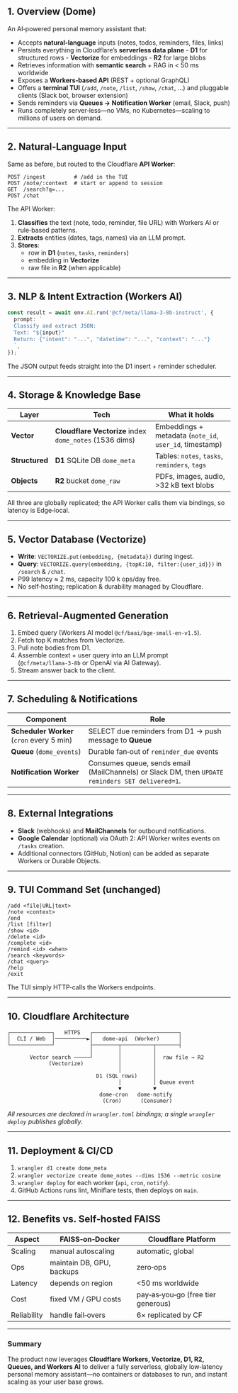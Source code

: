 ## 1. Overview (Dome)

An AI‑powered personal memory assistant that:

- Accepts **natural‑language** inputs (notes, todos, reminders, files, links)
- Persists everything in Cloudflare’s **serverless data plane**
  - **D1** for structured rows
  - **Vectorize** for embeddings
  - **R2** for large blobs
- Retrieves information with **semantic search** + RAG in < 50 ms worldwide
- Exposes a **Workers‑based API** (REST + optional GraphQL)
- Offers a **terminal TUI** (`/add`, `/note`, `/list`, `/show`, `/chat`, …) and pluggable clients (Slack bot, browser extension)
- Sends reminders via **Queues → Notification Worker** (email, Slack, push)
- Runs completely server‑less—no VMs, no Kubernetes—scaling to millions of users on demand.

---

## 2. Natural‑Language Input

Same as before, but routed to the Cloudflare **API Worker**:

```
POST /ingest         # /add in the TUI
POST /note/:context  # start or append to session
GET  /search?q=...
POST /chat
```

The API Worker:

1. **Classifies** the text (note, todo, reminder, file URL) with Workers AI or rule‑based patterns.
2. **Extracts** entities (dates, tags, names) via an LLM prompt.
3. **Stores**:
   - row in **D1** (`notes`, `tasks`, `reminders`)
   - embedding in **Vectorize**
   - raw file in **R2** (when applicable)

---

## 3. NLP & Intent Extraction (Workers AI)

```ts
const result = await env.AI.run('@cf/meta/llama-3-8b-instruct', {
  prompt: `
  Classify and extract JSON:
  Text: "${input}"
  Return: {"intent": "...", "datetime": "...", "context": "..."}
  `,
});
```

The JSON output feeds straight into the D1 insert + reminder scheduler.

---

## 4. Storage & Knowledge Base

| Layer          | Tech                                                    | What it holds                                           |
| -------------- | ------------------------------------------------------- | ------------------------------------------------------- |
| **Vector**     | **Cloudflare Vectorize** index `dome_notes` (1536 dims) | Embeddings + metadata (`note_id`, `user_id`, timestamp) |
| **Structured** | **D1** SQLite DB `dome_meta`                            | Tables: `notes`, `tasks`, `reminders`, `tags`           |
| **Objects**    | **R2** bucket `dome_raw`                                | PDFs, images, audio, >32 kB text blobs                  |

All three are globally replicated; the API Worker calls them via bindings, so latency is Edge‑local.

---

## 5. Vector Database (Vectorize)

- **Write**: `VECTORIZE.put(embedding, {metadata})` during ingest.
- **Query**: `VECTORIZE.query(embedding, {topK:10, filter:{user_id}})` in `/search` & `/chat`.
- P99 latency ≈ 2 ms, capacity 100 k ops/day free.
- No self‑hosting; replication & durability managed by Cloudflare.

---

## 6. Retrieval‑Augmented Generation

1. Embed query (Workers AI model `@cf/baai/bge-small-en-v1.5`).
2. Fetch top K matches from Vectorize.
3. Pull note bodies from D1.
4. Assemble context + user query into an LLM prompt (`@cf/meta/llama‑3‑8b` or OpenAI via AI Gateway).
5. Stream answer back to the client.

---

## 7. Scheduling & Notifications

| Component                                 | Role                                                                                             |
| ----------------------------------------- | ------------------------------------------------------------------------------------------------ |
| **Scheduler Worker** (`cron` every 5 min) | SELECT due reminders from D1 → push message to **Queue**                                         |
| **Queue** (`dome_events`)                 | Durable fan‑out of `reminder_due` events                                                         |
| **Notification Worker**                   | Consumes queue, sends email (MailChannels) or Slack DM, then `UPDATE reminders SET delivered=1`. |

---

## 8. External Integrations

- **Slack** (webhooks) and **MailChannels** for outbound notifications.
- **Google Calendar** (optional) via OAuth 2: API Worker writes events on `/tasks` creation.
- Additional connectors (GitHub, Notion) can be added as separate Workers or Durable Objects.

---

## 9. TUI Command Set (unchanged)

```
/add <file|URL|text>
/note <context>
/end
/list [filter]
/show <id>
/delete <id>
/complete <id>
/remind <id> <when>
/search <keywords>
/chat <query>
/help
/exit
```

The TUI simply HTTP‑calls the Workers endpoints.

---

## 10. Cloudflare Architecture

```
┌─────────────┐   HTTPS   ┌───────────────────────────┐
│  CLI / Web  │──────────►│   dome‑api  (Worker)      │
└─────────────┘           ├────────┬──────────┬───────┤
                          │        │          │
       Vector search ─────┘        │          │  raw file → R2
             (Vectorize)           │          │
                                   │          │
                            D1 (SQL rows)     │
                                   │          │ Queue event
                                   ▼          ▼
                             dome‑cron   dome‑notify
                              (Cron)      (Consumer)
```

_All resources are declared in `wrangler.toml` bindings; a single `wrangler deploy` publishes globally._

---

## 11. Deployment & CI/CD

1. `wrangler d1 create dome_meta`
2. `wrangler vectorize create dome_notes --dims 1536 --metric cosine`
3. `wrangler deploy` for each worker (`api`, `cron`, `notify`).
4. GitHub Actions runs lint, Miniflare tests, then deploys on `main`.

---

## 12. Benefits vs. Self‑hosted FAISS

| Aspect      | FAISS‑on‑Docker           | Cloudflare Platform                |
| ----------- | ------------------------- | ---------------------------------- |
| Scaling     | manual autoscaling        | automatic, global                  |
| Ops         | maintain DB, GPU, backups | zero‑ops                           |
| Latency     | depends on region         | <50 ms worldwide                   |
| Cost        | fixed VM / GPU costs      | pay‑as‑you‑go (free tier generous) |
| Reliability | handle fail‑overs         | 6× replicated by CF                |

---

### Summary

The product now leverages **Cloudflare Workers, Vectorize, D1, R2, Queues, and Workers AI** to deliver a fully serverless, globally low‑latency personal memory assistant—no containers or databases to run, and instant scaling as your user base grows.
